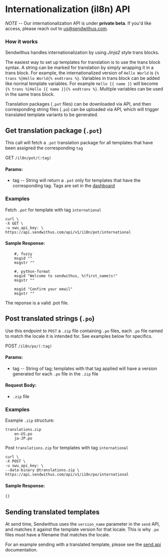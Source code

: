 # Internationalization (il8n) API


*NOTE* -- Our internationalization API is under **private beta**. If you'd like access, please reach out to [us@sendwithus.com](mailto:us@sendwithus.com).

### How it works

Sendwithus handles internationalization by using *Jinja2* style trans blocks.

The easiest way to set up templates for translation is to use the trans block syntax. A string can be marked for translation by simply wrapping it in a trans block. For example, the internationalized version of `Hello World` is `{% trans %}Hello World{% endtrans %}`. Variables in trans block can be added like normal template variables. For example `Hello {{ name }}` will become `{% trans %}Hello {{ name }}{% endtrans %}`. Multiple variables can be used in the same trans block.

Translation packages (`.pot` files) can be downloaded via API, and then corresponding string files (`.po`) can be uploaded via API, which will trigger translated template variants to be generated.

## Get translation package (`.pot`)


This call will fetch a `.pot` translation package for all templates that have been assigned the corresponding `tag`

GET `/il8n/pot/(:tag)`

#### Params:

- tag       -- String will return a `.pot` only for templates that have the corresponding tag. Tags are set in the [dashboard](https://www.sendwithus.com/#/emails)

### Examples

Fetch `.pot` for template with tag `international`

```
curl \
-X GET \
-u swu_api_key: \
https://api.sendwithus.com/api/v1/i18n/pot/international
```

#### Sample Response:

```
    #, fuzzy
    msgid ""
    msgstr ""

    #, python-format
    msgid "Welcome to sendwithus, %(first_name)s!"
    msgstr ""

    msgid "Confirm your email"
    msgstr ""
```

The reponse is a valid .pot file.


## Post translated strings (`.po`)

Use this endpoint to `POST` a `.zip` file containing `.po` files, each `.po` file named to match the locale it is intended for. See examples below for specifics.

POST `/il8n/po/(:tag)`

#### Params:

- tag       -- String of tag; templates with that tag applied will have a version generated for each `.po` file in the `.zip` file

#### Request Body:

- `.zip` file


### Examples

Example `.zip` structure:

```
translations.zip
    en-US.po
    ja-JP.po
```

Post `translations.zip` for templates with tag `international`

```
curl \
-X POST \
-u swu_api_key: \
--data-binary @translations.zip \
https://api.sendwithus.com/api/v1/i18n/po/international
```


#### Sample Response:

```json
{}
```
## Sending translated templates

At send time, Sendwithus uses the `version_name` parameter in the `send` API, and matches it against the template version for that locale. This is why `.po` files must have a filename that matches the locale.

For an example sending with a translated template, please see the [send api](https://www.sendwithus.com/docs/api#send) documentation.
